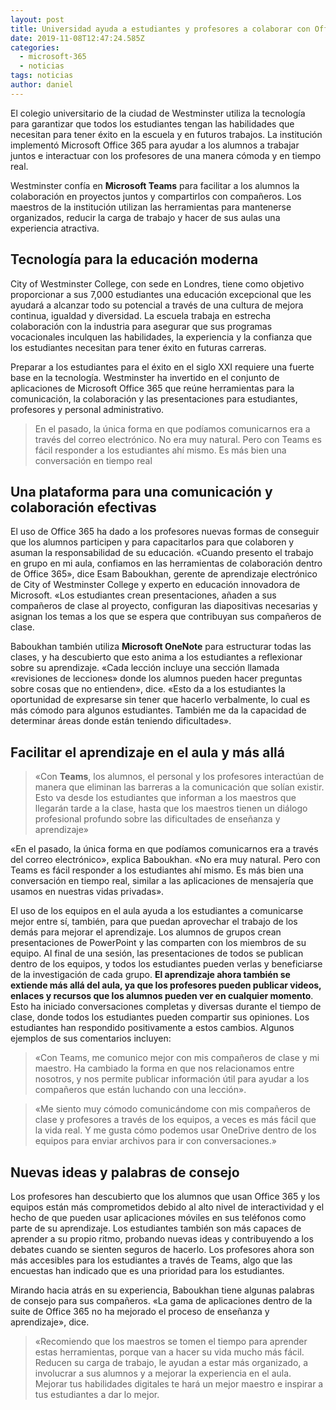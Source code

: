 ```yaml
---
layout: post
title: Universidad ayuda a estudiantes y profesores a colaborar con Office 365
date: 2019-11-08T12:47:24.585Z
categories:
  - microsoft-365
  - noticias
tags: noticias
author: daniel
---
```

El colegio universitario de la ciudad de Westminster utiliza la tecnología para garantizar que todos los estudiantes tengan las habilidades que necesitan para tener éxito en la escuela y en futuros trabajos. La institución implementó Microsoft Office 365 para ayudar a los alumnos a trabajar juntos e interactuar con los profesores de una manera cómoda y en tiempo real.

Westminster confía en **Microsoft Teams** para facilitar a los alumnos la colaboración en proyectos juntos y compartirlos con compañeros. Los maestros de la institución utilizan las herramientas para mantenerse organizados, reducir la carga de trabajo y hacer de sus aulas una experiencia atractiva.

## Tecnología para la educación moderna

City of Westminster College, con sede en Londres, tiene como objetivo proporcionar a sus 7,000 estudiantes una educación excepcional que les ayudará a alcanzar todo su potencial a través de una cultura de mejora continua, igualdad y diversidad. La escuela trabaja en estrecha colaboración con la industria para asegurar que sus programas vocacionales inculquen las habilidades, la experiencia y la confianza que los estudiantes necesitan para tener éxito en futuras carreras.

Preparar a los estudiantes para el éxito en el siglo XXI requiere una fuerte base en la tecnología. Westminster ha invertido en el conjunto de aplicaciones de Microsoft Office 365 que reúne herramientas para la comunicación, la colaboración y las presentaciones para estudiantes, profesores y personal administrativo.

> En el pasado, la única forma en que podíamos comunicarnos era a través del correo electrónico. No era muy natural. Pero con Teams es fácil responder a los estudiantes ahí mismo. Es más bien una conversación en tiempo real



## Una plataforma para una comunicación y colaboración efectivas

El uso de Office 365 ha dado a los profesores nuevas formas de conseguir que los alumnos participen y para capacitarlos para que colaboren y asuman la responsabilidad de su educación. «Cuando presento el trabajo en grupo en mi aula, confiamos en las herramientas de colaboración dentro de Office 365», dice Esam Baboukhan, gerente de aprendizaje electrónico de City of Westminster College y experto en educación innovadora de Microsoft. «Los estudiantes crean presentaciones, añaden a sus compañeros de clase al proyecto, configuran las diapositivas necesarias y asignan los temas a los que se espera que contribuyan sus compañeros de clase.

Baboukhan también utiliza **Microsoft OneNote** para estructurar todas las clases, y ha descubierto que esto anima a los estudiantes a reflexionar sobre su aprendizaje. «Cada lección incluye una sección llamada «revisiones de lecciones» donde los alumnos pueden hacer preguntas sobre cosas que no entienden», dice. «Esto da a los estudiantes la oportunidad de expresarse sin tener que hacerlo verbalmente, lo cual es más cómodo para algunos estudiantes. También me da la capacidad de determinar áreas donde están teniendo dificultades».



## Facilitar el aprendizaje en el aula y más allá

> «Con **Teams**, los alumnos, el personal y los profesores interactúan de manera que eliminan las barreras a la comunicación que solían existir. Esto va desde los estudiantes que informan a los maestros que llegarán tarde a la clase, hasta que los maestros tienen un diálogo profesional profundo sobre las dificultades de enseñanza y aprendizaje»



«En el pasado, la única forma en que podíamos comunicarnos era a través del correo electrónico», explica Baboukhan. «No era muy natural. Pero con Teams es fácil responder a los estudiantes ahí mismo. Es más bien una conversación en tiempo real, similar a las aplicaciones de mensajería que usamos en nuestras vidas privadas».

El uso de los equipos en el aula ayuda a los estudiantes a comunicarse mejor entre sí, también, para que puedan aprovechar el trabajo de los demás para mejorar el aprendizaje. Los alumnos de grupos crean presentaciones de PowerPoint y las comparten con los miembros de su equipo. Al final de una sesión, las presentaciones de todos se publican dentro de los equipos, y todos los estudiantes pueden verlas y beneficiarse de la investigación de cada grupo. **El aprendizaje ahora también se extiende más allá del aula, ya que los profesores pueden publicar videos, enlaces y recursos que los alumnos pueden ver en cualquier momento**. Esto ha iniciado conversaciones completas y diversas durante el tiempo de clase, donde todos los estudiantes pueden compartir sus opiniones. Los estudiantes han respondido positivamente a estos cambios. Algunos ejemplos de sus comentarios incluyen:


> «Con Teams, me comunico mejor con mis compañeros de clase y mi maestro. Ha cambiado la forma en que nos relacionamos entre nosotros, y nos permite publicar información útil para ayudar a los compañeros que están luchando con una lección».

> «Me siento muy cómodo comunicándome con mis compañeros de clase y profesores a través de los equipos, a veces es más fácil que la vida real. Y me gusta cómo podemos usar OneDrive dentro de los equipos para enviar archivos para ir con conversaciones.»



## Nuevas ideas y palabras de consejo

Los profesores han descubierto que los alumnos que usan Office 365 y los equipos están más comprometidos debido al alto nivel de interactividad y el hecho de que pueden usar aplicaciones móviles en sus teléfonos como parte de su aprendizaje. Los estudiantes también son más capaces de aprender a su propio ritmo, probando nuevas ideas y contribuyendo a los debates cuando se sienten seguros de hacerlo. Los profesores ahora son más accesibles para los estudiantes a través de Teams, algo que las encuestas han indicado que es una prioridad para los estudiantes.

Mirando hacia atrás en su experiencia, Baboukhan tiene algunas palabras de consejo para sus compañeros. «La gama de aplicaciones dentro de la suite de Office 365 no ha mejorado el proceso de enseñanza y aprendizaje», dice.

> «Recomiendo que los maestros se tomen el tiempo para aprender estas herramientas, porque van a hacer su vida mucho más fácil. Reducen su carga de trabajo, le ayudan a estar más organizado, a involucrar a sus alumnos y a mejorar la experiencia en el aula. Mejorar tus habilidades digitales te hará un mejor maestro e inspirar a tus estudiantes a dar lo mejor.